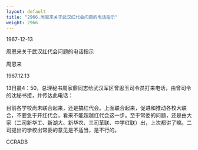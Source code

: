 ```yaml
---
layout: default
title: "2966.周恩来关于武汉红代会问题的电话指示"
weight: 2966
---
```


1967-12-13

周恩来关于武汉红代会问题的电话指示

周恩来

1967.12.13

13日晨4：50，总理秘书周家鼎同志给武汉军区曾思玉司令员打来电话，由曾司令的沈秘书接，并传达此电话：

目前各学校尚未联合起来，还是搞红代会。上面联合起来，促进和推动各校大联合，不要急于开红代会，看来不能超越红代会这一步。至于常委的问题，还是由大家（二司新华工、新湖大、新华农、三司革联、中学红联）出，上次都讲了嘛。二司提出的学校出常委的意见是不适当，是不行的。

CCRADB

